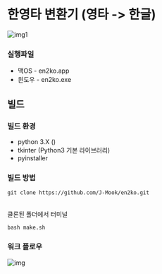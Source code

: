 # 한영타 변환기 (영타 -> 한글)
![img1](https://img1.daumcdn.net/thumb/R1280x0/?scode=mtistory2&fname=https%3A%2F%2Fblog.kakaocdn.net%2Fdn%2FcgIuiz%2FbtrGuoyDkmh%2FBWRtLK2jX4praCBk61fjx1%2Fimg.png)

### 실행파일

* 맥OS - en2ko.app   
* 윈도우 - en2ko.exe

## 빌드
### 빌드 환경
* python 3.X ()
* tkinter (Python3 기본 라이브러리)
* pyinstaller   

### 빌드 방법
```
git clone https://github.com/J-Mook/en2ko.git
```
&nbsp;   
클론된 폴더에서 터미널
```
bash make.sh
```

### 워크 플로우
![img](https://img1.daumcdn.net/thumb/R1280x0/?scode=mtistory2&fname=https%3A%2F%2Fblog.kakaocdn.net%2Fdn%2FV1PEo%2FbtrGlTUvPee%2F2OPDDwWTKnI6YRQmzQOoM0%2Fimg.png)